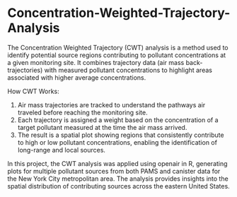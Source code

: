 # Concentration-Weighted-Trajectory-Analysis

The Concentration Weighted Trajectory (CWT) analysis is a method used to identify potential source regions contributing to pollutant concentrations at a given monitoring site. It combines trajectory data (air mass back-trajectories) with measured pollutant concentrations to highlight areas associated with higher average concentrations.

How CWT Works:

1. Air mass trajectories are tracked to understand the pathways air traveled before reaching the monitoring site.
2. Each trajectory is assigned a weight based on the concentration of a target pollutant measured at the time the air mass arrived.
3. The result is a spatial plot showing regions that consistently contribute to high or low pollutant concentrations, enabling the identification of long-range and local sources.

In this project, the CWT analysis was applied using openair in R, generating plots for multiple pollutant sources from both PAMS and canister data for the New York City metropolitan area. The analysis provides insights into the spatial distribution of contributing sources across the eastern United States.
